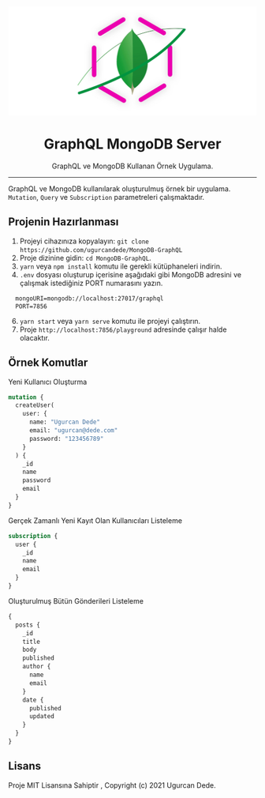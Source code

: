 <h1 align="center">
<br>
  <a href="https://github.com/ugurcandede"><img src="./img/cover.jpg" alt="GraphQL MongoDB Server" width="720"></a>
<br>
<br>
GraphQL MongoDB Server
</h1>

<p align="center">GraphQL ve MongoDB Kullanan Örnek Uygulama.</p>

<hr />

GraphQL ve MongoDB kullanılarak oluşturulmuş örnek bir uygulama. `Mutation`, `Query` ve `Subscription` parametreleri çalışmaktadır.

## Projenin Hazırlanması

1. Projeyi cihazınıza kopyalayın: `git clone https://github.com/ugurcandede/MongoDB-GraphQL`
2. Proje dizinine gidin: `cd MongoDB-GraphQL`.
3. `yarn` veya `npm install` komutu ile gerekli kütüphaneleri indirin.
4. `.env` dosyası oluşturup içerisine aşağıdaki gibi MongoDB adresini ve çalışmak istediğiniz PORT numarasını yazın.

```
  mongoURI=mongodb://localhost:27017/graphql
  PORT=7856
```

6. `yarn start` veya `yarn serve` komutu ile projeyi çalıştırın.
7. Proje `http://localhost:7856/playground` adresinde çalışır halde olacaktır.

## Örnek Komutlar

Yeni Kullanıcı Oluşturma

```graphql
mutation {
  createUser(
    user: {
      name: "Ugurcan Dede"
      email: "ugurcan@dede.com"
      password: "123456789"
    }
  ) {
    _id
    name
    password
    email
  }
}
```

Gerçek Zamanlı Yeni Kayıt Olan Kullanıcıları Listeleme

```graphql
subscription {
  user {
    _id
    name
    email
  }
}
```

Oluşturulmuş Bütün Gönderileri Listeleme

```graphql
{
  posts {
    _id
    title
    body
    published
    author {
      name
      email
    }
    date {
      published
      updated
    }
  }
}
```

## Lisans

Proje MIT Lisansına Sahiptir , Copyright (c) 2021 Ugurcan Dede.
